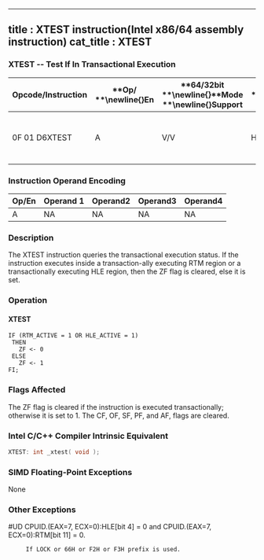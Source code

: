 ----------------------------
title : XTEST instruction(Intel x86/64 assembly instruction)
cat_title : XTEST
----------------------------
### XTEST -- Test If In Transactional Execution


|**Opcode/Instruction**|**Op/ **\newline{}**En**|**64/32bit **\newline{}**Mode **\newline{}**Support**|**CPUID **\newline{}**Feature **\newline{}**Flag**|**Description**|
|----------------------|------------------------|-----------------------------------------------------|--------------------------------------------------|---------------|
|0F 01 D6XTEST|A|V/V|HLE or RTM|Test if executing in a transactional region|
### Instruction Operand Encoding


|Op/En|Operand 1|Operand2|Operand3|Operand4|
|-----|---------|--------|--------|--------|
|A|NA|NA|NA|NA|
### Description


The XTEST instruction queries the transactional execution status. If the instruction executes inside a transaction-ally executing RTM region or a transactionally executing HLE region, then the ZF flag is cleared, else it is set.


### Operation
#### XTEST
```info-verb
IF (RTM_ACTIVE = 1 OR HLE_ACTIVE = 1)
 THEN
   ZF <- 0
 ELSE
   ZF <- 1
FI;
```
### Flags Affected


The ZF flag is cleared if the instruction is executed transactionally; otherwise it is set to 1. The CF, OF, SF, PF, and AF, flags are cleared.


### Intel C/C++ Compiler Intrinsic Equivalent

```cpp
XTEST: int _xtest( void );
```
### SIMD Floating-Point Exceptions


None

### Other Exceptions


#UD CPUID.(EAX=7, ECX=0):HLE[bit 4] = 0 and CPUID.(EAX=7, ECX=0):RTM[bit 11] = 0.

         If LOCK or 66H or F2H or F3H prefix is used.

